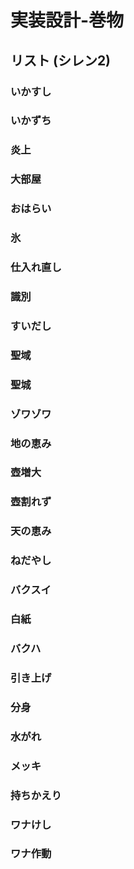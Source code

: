 ﻿実装設計-巻物
==========


リスト (シレン2)
----------

### いかすし

### いかずち

### 炎上

### 大部屋

### おはらい

### 氷

### 仕入れ直し

### 識別

### すいだし

### 聖域

### 聖城

### ゾワゾワ

### 地の恵み

### 壺増大

### 壺割れず

### 天の恵み

### ねだやし

### バクスイ

### 白紙

### バクハ

### 引き上げ

### 分身

### 水がれ

### メッキ

### 持ちかえり

### ワナけし

### ワナ作動















